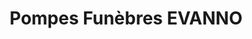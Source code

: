 ---
title: "Pompes Funèbres EVANNO"
url: /riantec/pompes-funebres-evanno/
shop: directeurs de funérailles
---
